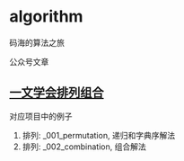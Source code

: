 # algorithm
码海的算法之旅

公众号文章

## [一文学会排列组合](https://mp.weixin.qq.com/mp/profile_ext?action=home&__biz=MzI5MTU1MzM3MQ==&scene=124#wechat_redirect)

对应项目中的例子
1. 排列: _001_permutation, 递归和字典序解法
2. 排列: _002_combination, 组合解法